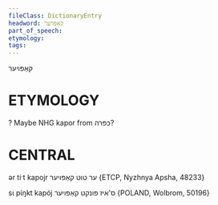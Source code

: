 ```yaml
---
fileClass: DictionaryEntry
headword: קאַפּויער
part_of_speech: 
etymology: 
tags: 
---
```

קאַפּויער

ETYMOLOGY
===========
?
Maybe NHG kapor from כּפּרה?

CENTRAL
========

ər tiˑt kapojr ער טוט קאַפּויער {ETCP, Nyzhnya Apsha, 48233}

sɩ pɩ́ŋkt kapój ס'איז פּונקט קאַפּויער {POLAND, Wolbrom, 50196}